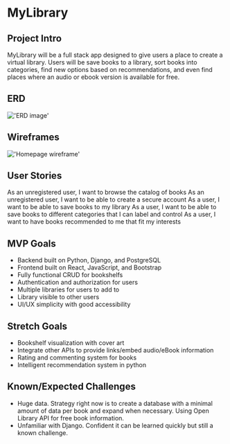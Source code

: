 # MyLibrary

## Project Intro
MyLibrary will be a full stack app designed to give users a place to create a virtual library. Users will be save books to a library, sort books into categories, find new options based on recommendations, and even find places where an audio or ebook version is available for free. 

## ERD
!['ERD image'](https://i.imgur.com/hpT1aSr.jpg)

## Wireframes
!['Homepage wireframe'](https://i.imgur.com/tNtWk80.png)

## User Stories
As an unregistered user, I want to browse the catalog of books
As an unregistered user, I want to be able to create a secure account
As a user, I want to be able to save books to my library
As a user, I want to be able to save books to different categories that I can label and control
As a user, I want to have books recommended to me that fit my interests

## MVP Goals
- Backend built on Python, Django, and PostgreSQL
- Frontend built on React, JavaScript, and Bootstrap
- Fully functional CRUD for bookshelfs
- Authentication and authorization for users
- Multiple libraries for users to add to
- Library visible to other users
- UI/UX simplicity with good accessibility

## Stretch Goals
- Bookshelf visualization with cover art
- Integrate other APIs to provide links/embed audio/eBook information
- Rating and commenting system for books
- Intelligent recommendation system in python

## Known/Expected Challenges
- Huge data. Strategy right now is to create a database with a minimal amount of data per book and expand when necessary. Using Open Library API for free book information. 
- Unfamiliar with Django. Confident it can be learned quickly but still a known challenge. 
